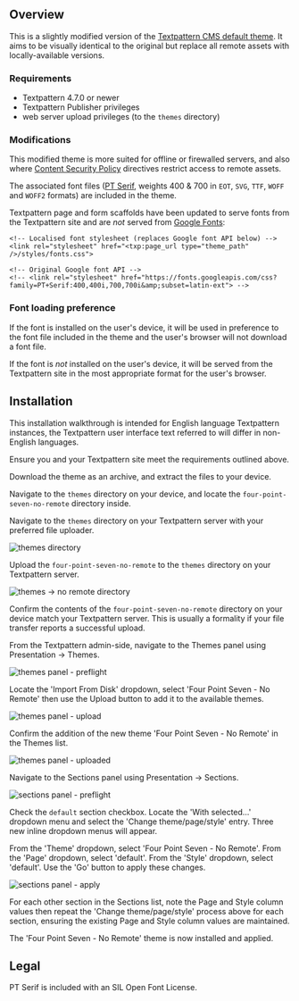 ## Overview

This is a slightly modified version of the [Textpattern CMS default theme](https://github.com/textpattern/textpattern-default-theme). It aims to be visually identical to the original but replace all remote assets with locally-available versions.

### Requirements

* Textpattern 4.7.0 or newer
* Textpattern Publisher privileges
* web server upload privileges (to the `themes` directory)

### Modifications

This modified theme is more suited for offline or firewalled servers, and also where [Content Security Policy](https://en.wikipedia.org/wiki/Content_Security_Policy) directives restrict access to remote assets.

The associated font files ([PT Serif](https://en.wikipedia.org/wiki/PT_Fonts), weights 400 & 700 in `EOT`, `SVG`, `TTF`, `WOFF` and `WOFF2` formats) are included in the theme.

Textpattern page and form scaffolds have been updated to serve fonts from the Textpattern site and are _not_ served from [Google Fonts](https://fonts.google.com):

```
<!-- Localised font stylesheet (replaces Google font API below) -->
<link rel="stylesheet" href="<txp:page_url type="theme_path" />/styles/fonts.css">

<!-- Original Google font API -->
<!-- <link rel="stylesheet" href="https://fonts.googleapis.com/css?family=PT+Serif:400,400i,700,700i&amp;subset=latin-ext"> -->
```

### Font loading preference

If the font is installed on the user's device, it will be used in preference to the font file included in the theme and the user's browser will not download a font file.

If the font is _not_ installed on the user's device, it will be served from the Textpattern site in the most appropriate format for the user's browser.

## Installation

This installation walkthrough is intended for English language Textpattern instances, the Textpattern user interface text referred to will differ in non-English languages.

Ensure you and your Textpattern site meet the requirements outlined above.

Download the theme as an archive, and extract the files to your device.

Navigate to the `themes` directory on your device, and locate the `four-point-seven-no-remote` directory inside.

Navigate to the `themes` directory on your Textpattern server with your preferred file uploader.

![themes directory](./images/themes-dir.png)

Upload the `four-point-seven-no-remote` to the `themes` directory on your Textpattern server.

![themes -> no remote directory](./images/themes-no-remote-dir.png)

Confirm the contents of the `four-point-seven-no-remote` directory on your device match your Textpattern server. This is usually a formality if your file transfer reports a successful upload.

From the Textpattern admin-side, navigate to the Themes panel using Presentation &rarr; Themes.

![themes panel - preflight](./images/themes-panel-preflight.png)

Locate the 'Import From Disk' dropdown, select 'Four Point Seven - No Remote' then use the Upload button to add it to the available themes.

![themes panel - upload](./images/themes-panel-upload.png)

Confirm the addition of the new theme 'Four Point Seven - No Remote' in the Themes list.

![themes panel - uploaded](./images/themes-panel-uploaded.png)

Navigate to the Sections panel using Presentation &rarr; Sections.

![sections panel - preflight](./images/sections-panel-preflight.png)

Check the `default` section checkbox. Locate the 'With selected…' dropdown menu and select the 'Change theme/page/style' entry. Three new inline dropdown menus will appear.

From the 'Theme' dropdown, select 'Four Point Seven - No Remote'. From the 'Page' dropdown, select 'default'. From the 'Style' dropdown, select 'default'. Use the 'Go' button to apply these changes.

![sections panel - apply](./images/sections-panel-apply.png)

For each other section in the Sections list, note the Page and Style column values then repeat the 'Change theme/page/style' process above for each section, ensuring the existing Page and Style column values are maintained.

The 'Four Point Seven - No Remote' theme is now installed and applied.

## Legal

PT Serif is included with an SIL Open Font License.
